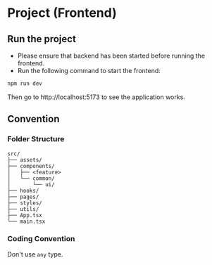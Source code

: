 # Project (Frontend)

## Run the project

- Please ensure that backend has been started before running the frontend.
- Run the following command to start the frontend:
```bash
npm run dev
```

Then go to http://localhost:5173 to see the application works.

## Convention

### Folder Structure

```
src/
├── assets/
├── components/
│   ├── <feature>
│   └── common/
│       └── ui/
├── hooks/
├── pages/
├── styles/
├── utils/
├── App.tsx
└── main.tsx
```

### Coding Convention

Don't use `any` type. 
